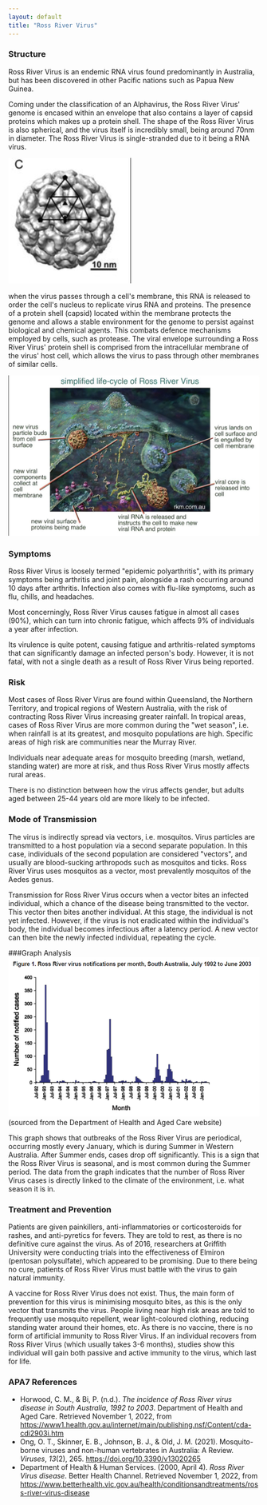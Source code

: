 ```yaml
---
layout: default
title: "Ross River Virus"
---
```


### Structure
Ross River Virus is an endemic RNA virus found predominantly in Australia, but has been discovered in other Pacific nations such as Papua New Guinea.  

Coming under the classification of an Alphavirus, the Ross River Virus' genome is encased within an envelope that also contains a layer of capsid proteins which makes up a protein shell.  The shape of the Ross River Virus is also spherical, and the virus itself is incredibly small, being around 70nm in diameter. The Ross River Virus is single-stranded due to it being a RNA virus.

![](000_Files/Pasted%20image%2020221101091915.png)

when the virus passes through a cell's membrane, this RNA is released to order the cell's nucleus to replicate virus RNA and proteins. The presence of a protein shell (capsid) located within the membrane protects the genome and allows a stable environment for the genome to persist against biological and chemical agents. This combats defence mechanisms employed by cells, such as protease. The viral envelope surrounding a Ross River Virus' protein shell is comprised from the intracellular membrane of the virus' host cell, which allows the virus to pass through other membranes of similar cells.

![](000_Files/Pasted%20image%2020221101092948.png)

### Symptoms
Ross River Virus is loosely termed "epidemic polyarthritis", with its primary symptoms being arthritis and joint pain, alongside a rash occurring around 10 days after arthritis. Infection also comes with flu-like symptoms, such as flu, chills, and headaches. 

Most concerningly, Ross River Virus causes fatigue in almost all cases (90%), which can turn into chronic fatigue, which affects 9% of individuals a year after infection.

Its virulence is quite potent, causing fatigue and arthritis-related symptoms that can significantly damage an infected person's body. However, it is not fatal, with not a single death as a result of Ross River Virus being reported.

### Risk
Most cases of Ross River Virus are found within Queensland, the Northern Territory, and tropical regions of Western Australia, with the risk of contracting Ross River Virus increasing greater rainfall. In tropical areas, cases of Ross River Virus are more common during the "wet season", i.e. when rainfall is at its greatest, and mosquito populations are high. Specific areas of high risk are communities near the Murray River.

Individuals near adequate areas for mosquito breeding (marsh, wetland, standing water) are more at risk, and thus Ross River Virus mostly affects rural areas. 

There is no distinction between how the virus affects gender, but adults aged between 25-44 years old are more likely to be infected.

### Mode of Transmission
The virus is indirectly spread via vectors, i.e. mosquitos. Virus particles are transmitted to a host population via a second separate population. In this case, individuals of the second population are considered "vectors", and usually are blood-sucking arthropods such as mosquitos and ticks. Ross River Virus uses mosquitos as a vector, most prevalently mosquitos of the Aedes genus.

Transmission for Ross River Virus occurs when a vector bites an infected individual, which a chance of the disease being transmitted to the vector. This vector then bites another individual. At this stage, the individual is not yet infected. However, if the virus is not eradicated within the individual's body, the individual becomes infectious after a latency period. A new vector can then bite the newly infected individual, repeating the cycle.

###Graph Analysis
![](000_Files/Pasted%20image%2020221101112709.png)
(sourced from the Department of Health and Aged Care website)

This graph shows that outbreaks of the Ross River Virus are periodical, occurring mostly every January, which is during Summer in Western Australia. After Summer ends, cases drop off significantly. This is a sign that the Ross River Virus is seasonal, and is most common during the Summer period. The data from the graph indicates that the number of Ross River Virus cases is directly linked to the climate of the environment, i.e. what season it is in.

### Treatment and Prevention
Patients are given painkillers, anti-inflammatories or corticosteroids for rashes, and anti-pyretics for fevers. They are told to rest, as there is no definitive cure against the virus. As of 2016, researchers at Griffith University were conducting trials into the effectiveness of Elmiron (pentosan polysulfate), which appeared to be promising. Due to there being no cure, patients of Ross River Virus must battle with the virus to gain natural immunity.

A vaccine for Ross River Virus does not exist. Thus, the main form of prevention for this virus is minimising mosquito bites, as this is the only vector that transmits the virus. People living near high risk areas are told to frequently use mosquito repellent, wear light-coloured clothing, reducing standing water around their homes, etc. As there is no vaccine, there is no form of artificial immunity to Ross River Virus. If an individual recovers from Ross River Virus (which usually takes 3-6 months),  studies show this individual will gain both passive and active immunity to the virus, which last for life.

### APA7 References
- Horwood, C. M., & Bi, P. (n.d.). _The incidence of Ross River virus disease in South Australia, 1992 to 2003_. Department of Health and Aged Care. Retrieved November 1, 2022, from https://www1.health.gov.au/internet/main/publishing.nsf/Content/cda-cdi2903i.htm
- Ong, O. T., Skinner, E. B., Johnson, B. J., & Old, J. M. (2021). Mosquito-borne viruses and non-human vertebrates in Australia: A Review. _Viruses_, _13_(2), 265. https://doi.org/10.3390/v13020265
- Department of Health & Human Services. (2000, April 4). _Ross River Virus disease_. Better Health Channel. Retrieved November 1, 2022, from https://www.betterhealth.vic.gov.au/health/conditionsandtreatments/ross-river-virus-disease